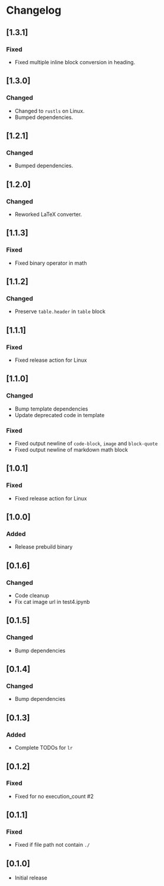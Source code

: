 # Changelog

## [1.3.1]

### Fixed

- Fixed multiple inline block conversion in heading.

## [1.3.0]

### Changed

- Changed to `rustls` on Linux.
- Bumped dependencies.

## [1.2.1]

### Changed

- Bumped dependencies.

## [1.2.0]

### Changed

- Reworked LaTeX converter.

## [1.1.3]

### Fixed

- Fixed binary operator in math

## [1.1.2]

### Changed

- Preserve `table.header` in `table` block

## [1.1.1]

### Fixed

- Fixed release action for Linux

## [1.1.0]

### Changed

- Bump template dependencies
- Update deprecated code in template

### Fixed

- Fixed output newline of `code-block`, `image` and `block-quote`
- Fixed output newline of markdown math block

## [1.0.1]

### Fixed

- Fixed release action for Linux

## [1.0.0]

### Added

- Release prebuild binary

## [0.1.6]

### Changed

- Code cleanup
- Fix cat image url in test4.ipynb

## [0.1.5]

### Changed

- Bump dependencies

## [0.1.4]

### Changed

- Bump dependencies

## [0.1.3]

### Added

- Complete TODOs for `lr`

## [0.1.2]

### Fixed

- Fixed for no execution_count #2

## [0.1.1]

### Fixed

- Fixed if file path not contain `./`

## [0.1.0]

- Initial release

